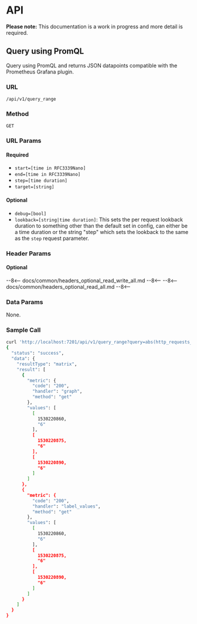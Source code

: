 # API

**Please note:** This documentation is a work in progress and more detail is required.

## Query using PromQL

Query using PromQL and returns JSON datapoints compatible with the Prometheus Grafana plugin.

### URL

`/api/v1/query_range`

### Method

`GET`

### URL Params

#### Required

- `start=[time in RFC3339Nano]`
- `end=[time in RFC3339Nano]`
- `step=[time duration]`
- `target=[string]`

#### Optional

- `debug=[bool]`
- `lookback=[string|time duration]`: This sets the per request lookback duration to something other than the default set in config, can either be a time duration or the string "step" which sets the lookback to the same as the `step` request parameter.

### Header Params

#### Optional

--8<--
docs/common/headers_optional_read_write_all.md
--8<--
--8<--
docs/common/headers_optional_read_all.md
--8<--

### Data Params

None.

### Sample Call

<!--
Note: keep this example similar to the one found in coordinator API
documentation for consistency/ease of readers.
-->
```bash
curl 'http://localhost:7201/api/v1/query_range?query=abs(http_requests_total)&start=1530220860&end=1530220900&step=15s'
{
  "status": "success",
  "data": {
    "resultType": "matrix",
    "result": [
      {
        "metric": {
          "code": "200",
          "handler": "graph",
          "method": "get"
        },
        "values": [
          [
            1530220860,
            "6"
          ],
          [
            1530220875,
            "6"
          ],
          [
            1530220890,
            "6"
          ]
        ]
      },
      {
        "metric": {
          "code": "200",
          "handler": "label_values",
          "method": "get"
        },
        "values": [
          [
            1530220860,
            "6"
          ],
          [
            1530220875,
            "6"
          ],
          [
            1530220890,
            "6"
          ]
        ]
      }
    ]
  }
}
```
